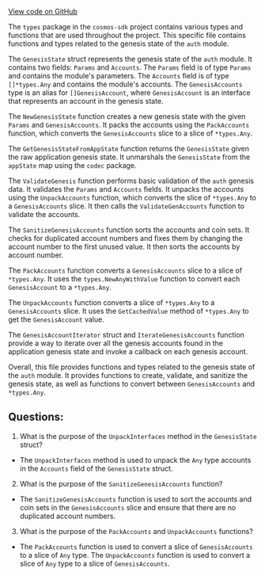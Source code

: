 [View code on GitHub](https://github.com/cosmos/cosmos-sdk.git/x/auth/types/genesis.go)

The `types` package in the `cosmos-sdk` project contains various types and functions that are used throughout the project. This specific file contains functions and types related to the genesis state of the `auth` module. 

The `GenesisState` struct represents the genesis state of the `auth` module. It contains two fields: `Params` and `Accounts`. The `Params` field is of type `Params` and contains the module's parameters. The `Accounts` field is of type `[]*types.Any` and contains the module's accounts. The `GenesisAccounts` type is an alias for `[]GenesisAccount`, where `GenesisAccount` is an interface that represents an account in the genesis state. 

The `NewGenesisState` function creates a new genesis state with the given `Params` and `GenesisAccounts`. It packs the accounts using the `PackAccounts` function, which converts the `GenesisAccounts` slice to a slice of `*types.Any`. 

The `GetGenesisStateFromAppState` function returns the `GenesisState` given the raw application genesis state. It unmarshals the `GenesisState` from the `appState` map using the `codec` package. 

The `ValidateGenesis` function performs basic validation of the `auth` genesis data. It validates the `Params` and `Accounts` fields. It unpacks the accounts using the `UnpackAccounts` function, which converts the slice of `*types.Any` to a `GenesisAccounts` slice. It then calls the `ValidateGenAccounts` function to validate the accounts. 

The `SanitizeGenesisAccounts` function sorts the accounts and coin sets. It checks for duplicated account numbers and fixes them by changing the account number to the first unused value. It then sorts the accounts by account number. 

The `PackAccounts` function converts a `GenesisAccounts` slice to a slice of `*types.Any`. It uses the `types.NewAnyWithValue` function to convert each `GenesisAccount` to a `*types.Any`. 

The `UnpackAccounts` function converts a slice of `*types.Any` to a `GenesisAccounts` slice. It uses the `GetCachedValue` method of `*types.Any` to get the `GenesisAccount` value. 

The `GenesisAccountIterator` struct and `IterateGenesisAccounts` function provide a way to iterate over all the genesis accounts found in the application genesis state and invoke a callback on each genesis account. 

Overall, this file provides functions and types related to the genesis state of the `auth` module. It provides functions to create, validate, and sanitize the genesis state, as well as functions to convert between `GenesisAccounts` and `*types.Any`.
## Questions: 
 1. What is the purpose of the `UnpackInterfaces` method in the `GenesisState` struct?
- The `UnpackInterfaces` method is used to unpack the `Any` type accounts in the `Accounts` field of the `GenesisState` struct.

2. What is the purpose of the `SanitizeGenesisAccounts` function?
- The `SanitizeGenesisAccounts` function is used to sort the accounts and coin sets in the `GenesisAccounts` slice and ensure that there are no duplicated account numbers.

3. What is the purpose of the `PackAccounts` and `UnpackAccounts` functions?
- The `PackAccounts` function is used to convert a slice of `GenesisAccounts` to a slice of `Any` type. The `UnpackAccounts` function is used to convert a slice of `Any` type to a slice of `GenesisAccounts`.